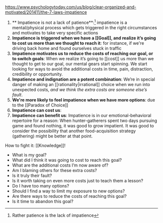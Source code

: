 https://www.psychologytoday.com/us/blog/clear-organized-and-motivated/201411/the-7-laws-impatience

1. ** Impatience is not a lack of patience**:[^1] impatience is a mental/physical process which gets triggered in the right circumstances and motivates to take very specific actions
2. **Impatience is triggered when we have a [[Goal]], and realize it’s going to cost us more than we thought to reach it**:  for instance, if we're driving back home and found ourselves stuck in traffic
3. **Impatience motivates us to reduce the costs of reaching our goal, or to switch goals**: When we realize it’s going to [[cost]] us more than we thought to get to our goal, our mental gears start spinning. We start looking for ways to avoid the additional costs in time, pain, distraction, credibility or opportunity.
4. **Impatience and indignation are a potent combination**: We’re in special danger of making an [[rationality|irrational]] choice when we run into unexpected costs, _and we think the extra costs are someone else’s fault_.
5. **We're more likely to feel impatience when we have more options**: due to the [[Paradox of Choice]]
6. **Impatience can cost us**:
7. **Impatience can benefit us**:  Impatience is in our emotional-behavioral repertoire for a reason: When hunter-gatherers spent two days pursuing game and found nothing, it was good to grow impatient. It was good to consider the possibility that another food-acquisition strategy (gathering) might be better at that point.

How to fight it: [[Knowledge]]!

-   What is my goal?
-   What did I think it was going to cost to reach this goal?
-   What are the additional costs I’m now aware of?
-   Am I blaming others for these extra costs?
-   Is it truly their fault?
-   Is it worth taking on even more costs just to teach them a lesson?
-   Do I have too many options?
-   Should I find a way to limit my exposure to new options?
-   Are there ways to reduce the costs of reaching this goal?
-   Is it time to abandon this goal?

[^1]: Rather patience is the lack of impatience